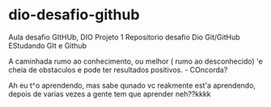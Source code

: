 # dio-desafio-github
Aula desafio GItHUb, DIO Projeto 1 
Repositorio desafio Dio Git/GitHub
EStudando GIt e Github









A caminhada rumo ao conhecimento, ou melhor ( rumo ao desconhecido) 'e cheia de obstaculos e pode ter resultados positivos. - COncorda?



Ah eu t^o aprendendo, mas sabe qunado vc reakmente est'a aprendendo, depois de varias vezes a gente tem que aprender neh??kkkk
